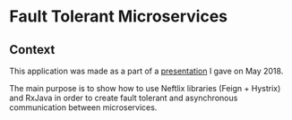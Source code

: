# Fault Tolerant Microservices

## Context
This application was made as a part of a [presentation](https://github.com/luwojtaszek/fault-tolerant-microservices/blob/master/presentation/Presentation_20180507.pdf) I gave on May 2018.

The main purpose is to show how to use Neftlix libraries (Feign + Hystrix) and  RxJava in order to create fault tolerant and asynchronous communication between microservices.
